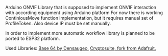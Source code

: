 Arduino ONVIF
Library that is supposed to implement ONVIF interaction with according equipment using Arduino platform
For now there is working ContiniousMove function implementation, but it requires manual set of ProfileToken. Also device IP must be set manually.

In order to implement more automatic workflow library is planned to be ported to ESP32 platform.

Used Libraries:
[Base 64 by Densaugeo.](https://github.com/Densaugeo/base64_arduino "Github page")
[Cryptosuite, fork from Adafruit.](https://github.com/adafruit/Cryptosuite "Github page")
